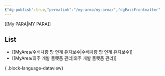 ```yaml
---
{"dg-publish":true,"permalink":"/my-area/my-area/","dgPassFrontmatter":true,"created":"2023-12-13T17:50:08.552+09:00","updated":"2023-12-14T18:40:45.986+09:00"}
---
```


[[My PARA\|MY PARA]]
## List
- [[MyArea/수배차량 망 연계 유지보수\|수배차량 망 연계 유지보수]]
- [[MyArea/외주 개발 플랫폼 관리\|외주 개발 플랫폼 관리]]

{ .block-language-dataview}